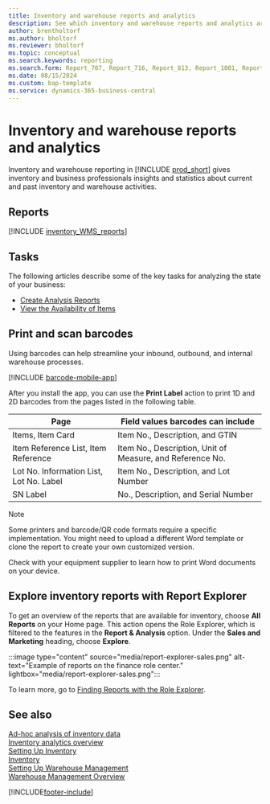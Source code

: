```yaml
---
title: Inventory and warehouse reports and analytics
description: See which inventory and warehouse reports and analytics are available in the standard version of Business Central so that you can keep track of your business.
author: brentholtorf
ms.author: bholtorf
ms.reviewer: bholtorf
ms.topic: conceptual
ms.search.keywords: reporting
ms.search.form: Report_707, Report_716, Report_813, Report_1001, Report_5807, Report_5808, Report_5809, Report_7313, Report_7319, Report_7320
ms.date: 08/15/2024
ms.custom: bap-template
ms.service: dynamics-365-business-central
---
```

# Inventory and warehouse reports and analytics

Inventory and warehouse reporting in [!INCLUDE [prod_short](includes/prod_short.md)] gives inventory and business professionals insights and statistics about current and past inventory and warehouse activities.  

## Reports

[!INCLUDE [inventory_WMS_reports](includes/inventory-WMS-reports-include.md)]

## Tasks

The following articles describe some of the key tasks for analyzing the state of your business:

* [Create Analysis Reports](bi-how-create-analysis-views-reports.md)  
* [View the Availability of Items](inventory-how-availability-overview.md)

## Print and scan barcodes

Using barcodes can help streamline your inbound, outbound, and internal warehouse processes. 

[!INCLUDE [barcode-mobile-app](includes/barcode-mobile-app.md)]

After you install the app, you can use the **Print Label** action to print 1D and 2D barcodes from the pages listed in the following table.

|Page  |Field values barcodes can include  |
|---------|---------|
|Items, Item Card     |Item No., Description, and GTIN         |
|Item Reference List, Item Reference     |Item No., Description, Unit of Measure, and Reference No.         |
|Lot No. Information List, Lot No. Label     |Item No., Description, and Lot Number       |
|SN Label     |No., Description, and Serial Number         |

> [!NOTE]
> Some printers and barcode/QR code formats require a specific implementation. You might need to upload a different Word template or clone the report to create your own customized version.
>
> Check with your equipment supplier to learn how to print Word documents on your device.  

## Explore inventory reports with Report Explorer

To get an overview of the reports that are available for inventory, choose **All Reports** on your Home page. This action opens the Role Explorer, which is filtered to the features in the **Report & Analysis** option. Under the **Sales and Marketing** heading, choose **Explore**.

:::image type="content" source="media/report-explorer-sales.png" alt-text="Example of reports on the finance role center." lightbox="media/report-explorer-sales.png":::

To learn more, go to [Finding Reports with the Role Explorer](ui-role-explorer.md).

## See also

[Ad-hoc analysis of inventory data](ad-hoc-analysis-inventory.md)  
[Inventory analytics overview](inventory-analytics-overview.md)  
[Setting Up Inventory](inventory-setup-inventory.md)  
[Inventory](inventory-manage-inventory.md)  
[Setting Up Warehouse Management](warehouse-setup-warehouse.md)  
[Warehouse Management Overview](design-details-warehouse-management.md)

[!INCLUDE[footer-include](includes/footer-banner.md)]

